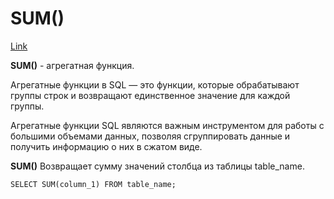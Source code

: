 # **SUM()**

[Link](https://itonboard.ru/analysis/data_analysis/434-agregatnye_funkcii_sql_sintaksis_i_primery/)

**SUM()** - агрегатная функция.

Агрегатные функции в SQL — это функции, которые обрабатывают группы строк и возвращают единственное значение для каждой группы.

Агрегатные функции SQL являются важным инструментом для работы с большими объемами данных, позволяя сгруппировать данные и получить информацию о них в сжатом виде.

**SUM()** Возвращает сумму значений столбца из таблицы table_name.
    
    SELECT SUM(column_1) FROM table_name;


